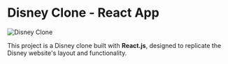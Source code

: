 # Disney Clone - React App

![Disney Clone](https://github.com/user-attachments/assets/4bf62803-bc3e-4978-ac63-772d1f53a225)

This project is a Disney clone built with **React.js**, designed to replicate the Disney website's layout and functionality.
